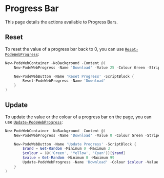 # Progress Bar

This page details the actions available to Progress Bars.

## Reset

To reset the value of a progress bar back to 0, you can use [`Reset-PodeWebProgress`](../../../Functions/Actions/Reset-PodeWebProgress):

```powershell
New-PodeWebContainer -NoBackground -Content @(
    New-PodeWebProgress -Name 'Download' -Value 25 -Colour Green -Striped -Animated

    New-PodeWebButton -Name 'Reset Progress' -ScriptBlock {
        Reset-PodeWebProgress -Name 'Download'
    }
)
```

## Update

To update the value or the colour of a progress bar on the page, you can use [`Update-PodeWebProgress`](../../../Functions/Actions/Update-PodeWebProgress):

```powershell
New-PodeWebContainer -NoBackground -Content @(
    New-PodeWebProgress -Name 'Download' -Value 0 -Colour Green -Striped -Animated

    New-PodeWebButton -Name 'Update Progress' -ScriptBlock {
        $rand = Get-Random -Minimum 0 -Maximum 3
        $colour = (@('Green', 'Yellow', 'Cyan'))[$rand]
        $value = Get-Random -Minimum 0 -Maximum 99
        Update-PodeWebProgress -Name 'Download' -Colour $colour -Value $value
    }
)
```
